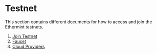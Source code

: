 <!--
order: false
parent:
  order: 5
-->

# Testnet

This section contains different documents for how to access and join the Ethermint testnets.

1. [Join Testnet](./join)
1. [Faucet](./faucet)
1. [Cloud Providers](./cloud_providers)
